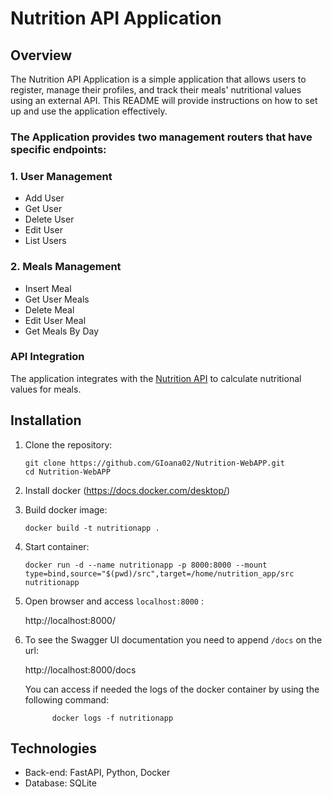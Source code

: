 # Nutrition API Application

## Overview

The Nutrition API Application is a simple application that allows users to register, manage their profiles, and track their meals' nutritional values using an external API. This README will provide instructions on how to set up and use the application effectively.

### The Application provides two management routers that have specific endpoints:
### 1.  User Management 

- Add User
- Get User
- Delete User
- Edit User
- List Users
### 2.  Meals Management

- Insert Meal
- Get User Meals
- Delete Meal
- Edit User Meal
- Get Meals By Day

### API Integration


The application integrates with the [Nutrition API](https://api.api-ninjas.com/v1/nutrition) to calculate nutritional values for meals.
## Installation


1. Clone the repository:

   ```
   git clone https://github.com/GIoana02/Nutrition-WebAPP.git
   cd Nutrition-WebAPP

2. Install docker (https://docs.docker.com/desktop/)
 

3. Build docker image:
   ```
   docker build -t nutritionapp .

4. Start container:
   ```
   docker run -d --name nutritionapp -p 8000:8000 --mount type=bind,source="$(pwd)/src",target=/home/nutrition_app/src nutritionapp
   
5. Open browser and access `localhost:8000` :

   http://localhost:8000/


6. To see the Swagger UI documentation you need to append `/docs` on the url:
   
   http://localhost:8000/docs


   You can access if needed the logs of the docker container by using the following command:
        
   ```
         docker logs -f nutritionapp
   ```
## Technologies

- Back-end: FastAPI, Python, Docker
- Database: SQLite
